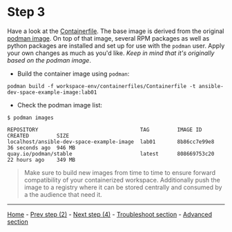 # Step 3

Have a look at the [Containerfile](../workspace-env/containerfiles/Containerfile).
The base image is derived from the original [podman
image](https://quay.io/podman/stable:latest). On top of that image, several RPM
packages as well as python packages are installed and set up for use with the
`podman` user. Apply your own changes as much as you'd like. *Keep in mind that
it's originally based on the podman image*.

* Build the container image using `podman`:

```shell
podman build -f workspace-env/containerfiles/Containerfile -t ansible-dev-space-example-image:lab01
```

* Check the podman image list:

```shell
$ podman images

REPOSITORY                                 TAG         IMAGE ID      CREATED         SIZE
localhost/ansible-dev-space-example-image  lab01       8b86cc7e99e8  36 seconds ago  946 MB
quay.io/podman/stable                      latest      808669753c20  22 hours ago    349 MB
```

> Make sure to build new images from time to time to ensure forward
> compatibility of your containerized workspace. Additionally push the image to
> a registry where it can be stored centrally and consumed by a the audience
> that need it.

---

[Home](../README.md) - [Prev step (2)](usage-step2.md) - [Next step (4)](usage-step4.md) - [Troubleshoot section](troubleshoot.md) - [Advanced section](advanced.md)